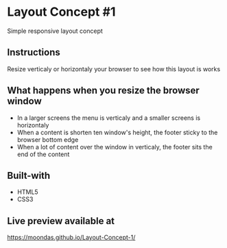 # Layout Concept #1
Simple responsive layout concept

## Instructions
Resize verticaly or horizontaly your browser to see how this layout is works

## What happens when you resize the browser window
- In a larger screens the menu is verticaly and a smaller screens is horizontaly
- When a content is shorten ten window's height, the footer sticky to the browser bottom edge
- When a lot of content over the window in verticaly, the footer sits the end of the content

## Built-with
- HTML5
- CSS3

## Live preview available at
https://moondas.github.io/Layout-Concept-1/

